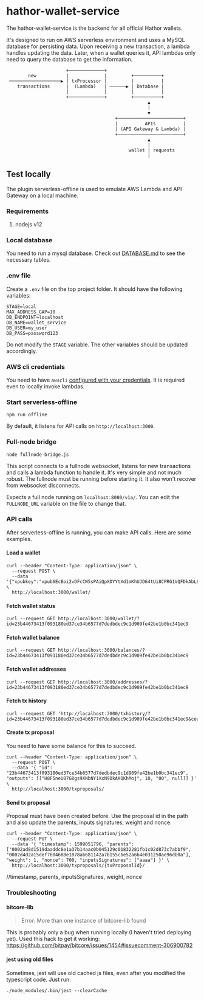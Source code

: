 # hathor-wallet-service

The hathor-wallet-service is the backend for all official Hathor wallets.

It's designed to run on AWS serverless environment and uses a MySQL database for persisting data. Upon receiving a new
transaction, a lambda handles updating the data. Later, when a wallet queries it, API lambdas only need to query the
database to get the information.

```
                      +─────────────+
        new           |             |         +──────────+
 ───────────────────▶ | txProcessor |         |          |
    transactions      |  (Lambda)   | ──────▶ | Database |
                      |             |         |          |
                      +─────────────+         +──────────+
                                                    ▲
                                                    |
                                                    ▼
                                        +────────────────────────+
                                        |          APIs          |
                                        | (API Gateway & Lambda) |
                                        +────────────────────────+
                                                    ▲
                                                    |
                                             wallet | requests
                                                    |
```


## Test locally

The plugin serverless-offline is used to emulate AWS Lambda and API Gateway on a local machine.

### Requirements
1. nodejs v12

### Local database

You need to run a mysql database. Check out [DATABASE.md](DATABASE.md) to see the necessary tables.

### .env file

Create a `.env` file on the top project folder. It should have the following variables:
```
STAGE=local
MAX_ADDRESS_GAP=10
DB_ENDPOINT=localhost
DB_NAME=wallet_service
DB_USER=my_user
DB_PASS=password123
```

Do not modify the `STAGE` variable. The other variables should be updated accordingly.

### AWS cli credentials

You need to have `awscli` [configured with your credentials](https://docs.aws.amazon.com/cli/latest/userguide/cli-configure-files.html).
It is required even to locally invoke lambdas.

### Start serverless-offline

```
npm run offline
```
By default, it listens for API calls on `http://localhost:3000`.

### Full-node bridge

```
node fullnode-bridge.js
```
This script connects to a fullnode websocket, listens for new transactions and calls a lambda function to handle it.
It's very simple and not much robust. The fullnode must be running before starting it. It also won't recover from
websocket disconnects.

Expects a full node running on `localhost:8080/v1a/`. You can edit the `FULLNODE_URL` variable on the file to change that.

### API calls

After serverless-offline is running, you can make API calls. Here are some examples.

#### Load a wallet
```
curl --header "Content-Type: application/json" \
  --request POST \
  --data '{"xpubkey":"xpub6EcBoi2vDFcCW5sPAiQpXDYYtXd1mKhUJD64tUi8CPRG1VQFDkAbL8G5gqTmSZD6oq4Yhr5PZ8pKf3Xmb3W3pGcgqzUdFNaCRKL7TZa3res"}' \
  http://localhost:3000/wallet/
```

#### Fetch wallet status
```
curl --request GET http://localhost:3000/wallet/?id=23b44673413f093180ed37ce34b6577d7dedbdec9c1d909fe42be1b0bc341ec9
```

#### Fetch wallet balance
```
curl --request GET http://localhost:3000/balances/?id=23b44673413f093180ed37ce34b6577d7dedbdec9c1d909fe42be1b0bc341ec9
```

#### Fetch wallet addresses
```
curl --request GET http://localhost:3000/addresses/?id=23b44673413f093180ed37ce34b6577d7dedbdec9c1d909fe42be1b0bc341ec9
```

#### Fetch tx history
```
curl --request GET 'http://localhost:3000/txhistory/?id=23b44673413f093180ed37ce34b6577d7dedbdec9c1d909fe42be1b0bc341ec9&count=5'
```

#### Create tx proposal
You need to have some balance for this to succeed.
```
curl --header "Content-Type: application/json" \
  --request POST \
  --data '{ "id": "23b44673413f093180ed37ce34b6577d7dedbdec9c1d909fe42be1b0bc341ec9", "outputs": [["H8F5neU87G8gs9XNbNY1XxN9DkAKQKhMoj", 10, "00", null]] }' \
  http://localhost:3000/txproposals/
```

#### Send tx proposal
Proposal must have been created before. Use the proposal id in the path and also update the parents, inputs signatures, weight and nonce.
```
curl --header "Content-Type: application/json" \
  --request PUT \
  --data '{ "timestamp": 1599051796, "parents": ["0002ad8d1519daaddc8e1a37b14aac0b045129c01832281fb1c02d873c7abbf9", "0002d4d2a15def7604688e1878ab681142a7b155cbe52a6b4e031250ae96db0a"], "weight": 1, "nonce": 700, "inputsSignatures": ["aaaa"] }' \
  http://localhost:3000/txproposals/{txProposalId}/
```
//timestamp, parents, inputsSignatures, weight, nonce

### Troubleshooting

#### bitcore-lib

> Error: More than one instance of bitcore-lib found

This is probably only a bug when running locally (I haven't tried deploying yet). Used this hack to get it working:
https://github.com/bitpay/bitcore/issues/1454#issuecomment-306900782

#### jest using old files

Sometimes, jest will use old cached js files, even after you modified the typescript code. Just run:
```
./node_modules/.bin/jest --clearCache
```

